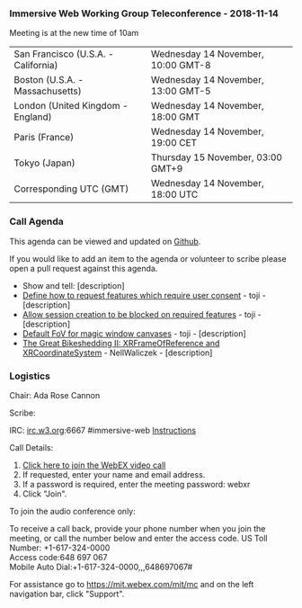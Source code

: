 
### Immersive Web Working Group Teleconference - 2018-11-14

Meeting is at the new time of 10am

<table>
<tr><td> San Francisco (U.S.A. - California) <td> Wednesday 14 November, 10:00 GMT-8
<tr><td> Boston (U.S.A. - Massachusetts) <td> Wednesday 14 November, 13:00 GMT-5
<tr><td> London (United Kingdom - England) <td> Wednesday 14 November, 18:00 GMT
<tr><td> Paris (France) <td> Wednesday 14 November, 19:00 CET
<tr><td> Tokyo (Japan) <td> Thursday 15 November, 03:00 GMT+9
<tr><td> Corresponding UTC (GMT) <td> Wednesday 14 November, 18:00 UTC
</table>

### Call Agenda

This agenda can be viewed and updated on [Github](https://github.com/immersive-web/administrivia/blob/master/meetings/wg/2018-11-14-Immersive_Web_Working_Group_Teleconference-agenda.md).

If you would like to add an item to the agenda or volunteer to scribe please open a pull request against this agenda.

* Show and tell: [description]
* [Define how to request features which require user consent](https://github.com/immersive-web/webxr/issues/424) - toji - [description]
* [Allow session creation to be blocked on required features](https://github.com/immersive-web/webxr/issues/423) - toji - [description]
* [Default FoV for magic window canvases](https://github.com/immersive-web/webxr/issues/272) - toji - [description]
* [The Great Bikeshedding II: XRFrameOfReference and XRCoordinateSystem](https://github.com/immersive-web/webxr/issues/418) - NellWaliczek - [description]

### Logistics

Chair: Ada Rose Cannon

Scribe:

IRC: [irc.w3.org](http://irc.w3.org/):6667 #immersive-web [Instructions](https://github.com/immersive-web/administrivia/blob/master/IRC.md)

Call Details:

1. [Click here to join the WebEX video call](https://mit.webex.com/mit/j.php?MTID=mfb8383ef0796cd6999844e1626d7fee6)
2. If requested, enter your name and email address.
3. If a password is required, enter the meeting password: webxr
4. Click "Join".

To join the audio conference only: 

To receive a call back, provide your phone number when you join the meeting, or call the number below and enter the access code.
US Toll Number: +1-617-324-0000  
Access code:648 697 067  
Mobile Auto Dial:+1-617-324-0000,,,648697067#

For assistance go to https://mit.webex.com/mit/mc  and on the left navigation bar, click "Support".
          
